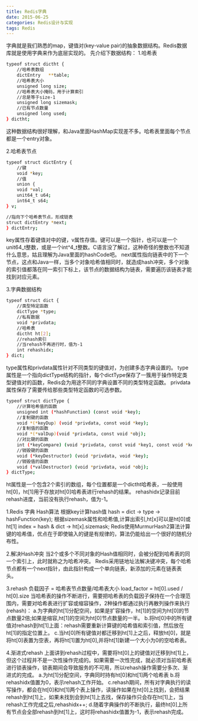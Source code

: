 ```yaml
---
title: Redis字典
date: 2015-06-25
categories: Redis设计与实现
tags: Redis
---
```


字典就是我们熟悉的map，键值对(key-value pair)的抽象数据结构。Redis数据库就是使用字典来作为底层实现的。
先介绍下数据结构：
1.哈希表
``` bash
typeof struct dictht {
	//哈希表数组
	dictEntry   **table;
	//哈希表大小
	unsigned long size;
	//哈希表大小掩码，用于计算索引
	//总是等于size-1
	unsigned long sizemask;
	//已有节点数量
	unsigned long used;
} dictht;
```

这种数据结构很好理解，和Java里面HashMap实现差不多。哈希表里面每个节点都是一个entry对象。

2.哈希表节点
``` bash
typeof struct dictEntry {
	//键
	void *key;
	//值
	union {
	void *val;
	unit64_t u64;
	int64_t s64;
} v;

//指向下个哈希表节点，形成链表
struct dictEntry *next;
} dictEntry;
```

key属性存着键值对中的键，v属性存值。键可以是一个指针，也可以是一个unit64_t整数，或是一个int^4_t整数。C语言没了解过，这种奇怪的整数也不知道什么意思，姑且理解为Java里面的hashCode吧。
next属性指向链表中的下一个节点，这点和Java一样，当多个对象哈希值相同时，就造成hash冲突，多个对象的索引值都落在同一索引下标上，该节点的数据结构为链表，需要遍历该链表才能找到对应元素。

3.字典数据结构
``` bash
typeof struct dict {
	//类型特定函数
	dictType *type;
	//私有数据
	void *privdata;
	//哈希表
	dictht ht[2];
	//rehash索引
	//当rehash不再进行时，值为-1
	int rehashidx;
} dict;
```

type属性和privdata属性针对不同类型的键值对，为创建多态字典设置的。
type属性是一个指向dictType结构的指针，每个dictType保存了一簇用于操作特定类型键值对的函数，Redis会为用途不同的字典设置不同的类型特定函数。
privdata属性保存了需要传给那些类型特定函数的可选参数。

``` bash
typeof struct dictType {
	//计算哈希值的函数
	unsigned int (*hashFunction) (const void *key);
	//复制键的函数
	void *(*keyDup) (void *privdata, const void *key);
	//复制值的函数
	void *(*valDup)(void *privdata, const void *obj);
	//对比键的函数
	int (*keyCompare) (void *privdata, const void *key1, const void *key2);
	//销毁键的函数
	void (*keyDestructor) (void *privdata, void *key);
	//销毁值的函数
	void (*valDestructor) (void *privdata, void *obj);
} dictType;
```

ht属性是一个包含2个索引的数组，每个位置都是一个dictht哈希表，一般使用ht[0]，ht[1]用于存放对ht[0]哈希表进行rehash的结果。
rehashidx记录目前rehash进度，当前没有执行rehash，值为-1。


1.Redis 字典 Hash算法
根据key计算hash值
hash = dict -> type -> hashFunction(key);
根据sizemask属性和哈希值,计算出索引,ht[x]可以是ht[0]或ht[1]
index = hash & dict -> ht[x].sizemask;
Redis使用MurmurHash2算法计算键的哈希值，优点在于即使输入的键是有规律的，算法仍能给出一个很好的随机分布性。

2.解决Hash冲突
当2个或多个不同对象的Hash值相同时，会被分配到哈希表的同一个索引上，此时就称之为哈希冲突。
Redis采用链地址法解决键冲突，每个哈希节点都有一个next指针，由此指针构成一个单向链表，新添加的元素在链表表头。

3.rehash
负载因子 = 哈希表节点数量/哈希表大小
load_factor = ht[0].used / ht[0].size
当哈希表的操作不断进行，需要把哈希表的负载因子保持在一个合理范围内，需要对哈希表进行扩容或缩容操作，2种操作都通过执行再散列操作来执行(rehash)：
a.为字典的ht[1]分配空间，如果是扩容操作，ht[1]的空间为ht[0]的节点数量2倍;如果是缩容,ht[1]的空间为ht[0]节点数量的一半。
b.将ht[0]中的所有键值对rehash到ht[1]上面：rehash需要重新计算键的哈希值和索引值，然后放在ht[1]的指定位置上。
c.当ht[0]所有键值对都迁移到ht[1]上之后，释放ht[0]，就是将ht[0]表置为空表，再将ht[1]置为ht[0],并将ht[1]新建一个大小为0的空哈希表。

4.渐进式rehash
上面讲到rehash过程中，需要将ht[0]上的键值对迁移到ht[1]上，但这个过程并不是一次性操作完成的。如果需要一次性完成，就必须对当前哈希表进行锁表操作，锁表期间会导致服务的不可用，所以rehash操作需要分多次、渐进式的完成。
a.为ht[1]分配空间，字典同时持有ht[0]和ht[1]两个哈希表
b.将rehashidx值置为0，表示rehash工作开始。
c.rehash期间，所有对字典执行的读写操作，都会在ht[0]和ht[1]两个表上操作，读操作如果在ht[0]上找到，会把结果rehash到ht[1]上，如果未找到会到ht[1]上去找，保存操作只会存在ht[1]上，当rehash工作完成之后,rehashidx++;
d.随着字典操作的不断执行，最终ht[0]上所有节点会全部rehash到ht[1]上，这时将rehashidx值置为-1，表示rehash完成。
